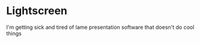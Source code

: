 Lightscreen
===========

I'm getting sick and tired of lame presentation software that doesn't do cool things
